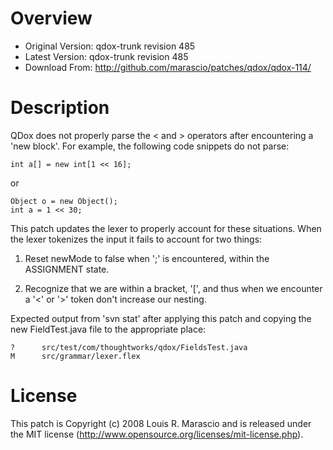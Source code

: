 Overview
========

* Original Version: qdox-trunk revision 485
* Latest Version: qdox-trunk revision 485
* Download From: http://github.com/marascio/patches/qdox/qdox-114/

Description
===========

QDox does not properly parse the < and > operators after encountering a
'new block'. For example, the following code snippets do not parse:

    int a[] = new int[1 << 16];

or

    Object o = new Object();
    int a = 1 << 30;

This patch updates the lexer to properly account for these situations.
When the lexer tokenizes the input it fails to account for two things:
  
1.  Reset newMode to false when ';' is encountered, within the
    ASSIGNMENT state.
  
2.  Recognize that we are within a bracket, '[', and thus when we
    encounter a '<' or '>' token don't increase our nesting.

Expected output from 'svn stat' after applying this patch and copying
the new FieldTest.java file to the appropriate place:

    ?      src/test/com/thoughtworks/qdox/FieldsTest.java
    M      src/grammar/lexer.flex

License
=======

This patch is Copyright (c) 2008 Louis R. Marascio and is released under
the MIT license (http://www.opensource.org/licenses/mit-license.php).


